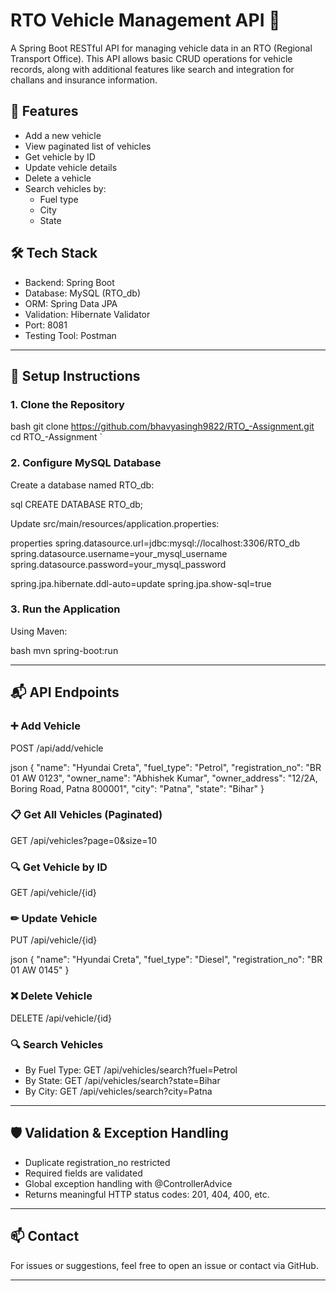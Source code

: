 # RTO Vehicle Management API 🚗

A Spring Boot RESTful API for managing vehicle data in an RTO (Regional Transport Office). This API allows basic CRUD operations for vehicle records, along with additional features like search and integration for challans and insurance information.

## 🚀 Features

- Add a new vehicle
- View paginated list of vehicles
- Get vehicle by ID
- Update vehicle details
- Delete a vehicle
- Search vehicles by:
  - Fuel type
  - City
  - State
## 🛠 Tech Stack

- Backend: Spring Boot
- Database: MySQL (RTO_db)
- ORM: Spring Data JPA
- Validation: Hibernate Validator
- Port: 8081
- Testing Tool: Postman

---

## 🔧 Setup Instructions

### 1. Clone the Repository

bash
git clone https://github.com/bhavyasingh9822/RTO_-Assignment.git
cd RTO_-Assignment
`

### 2. Configure MySQL Database

Create a database named RTO_db:

sql
CREATE DATABASE RTO_db;


Update src/main/resources/application.properties:

properties
spring.datasource.url=jdbc:mysql://localhost:3306/RTO_db
spring.datasource.username=your_mysql_username
spring.datasource.password=your_mysql_password

spring.jpa.hibernate.ddl-auto=update
spring.jpa.show-sql=true


### 3. Run the Application

Using Maven:

bash
mvn spring-boot:run


---

## 📬 API Endpoints

### ➕ Add Vehicle

POST /api/add/vehicle

json
{
  "name": "Hyundai Creta",
  "fuel_type": "Petrol",
  "registration_no": "BR 01 AW 0123",
  "owner_name": "Abhishek Kumar",
  "owner_address": "12/2A, Boring Road, Patna 800001",
  "city": "Patna",
  "state": "Bihar"
}


### 📋 Get All Vehicles (Paginated)

GET /api/vehicles?page=0&size=10

### 🔍 Get Vehicle by ID

GET /api/vehicle/{id}

### ✏ Update Vehicle

PUT /api/vehicle/{id}

json
{
  "name": "Hyundai Creta",
  "fuel_type": "Diesel",
  "registration_no": "BR 01 AW 0145"
}


### ❌ Delete Vehicle

DELETE /api/vehicle/{id}

### 🔍 Search Vehicles

* By Fuel Type: GET /api/vehicles/search?fuel=Petrol
* By State: GET /api/vehicles/search?state=Bihar
* By City: GET /api/vehicles/search?city=Patna

---

## 🛡 Validation & Exception Handling

* Duplicate registration_no restricted
* Required fields are validated
* Global exception handling with @ControllerAdvice
* Returns meaningful HTTP status codes: 201, 404, 400, etc.

---
## 📫 Contact

For issues or suggestions, feel free to open an issue or contact via GitHub.

---
